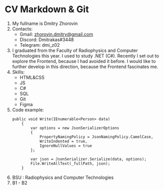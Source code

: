 # CV Markdown & Git

1. My fullname is Dmitry Zhorovin
2. Contacts:
    * Gmail: zhorovin.dmitry@gmail.com
    * Discord: Dmitrakas#3448
    * Telegram: dmi_z02
3. I graduated from the Faculty of Radiophysics and Computer Technologies this year. I used to study .NET (C#). Recently I set out to explore the Frontend, because I had avoided it before. I would like to further develop in this direction, because the Frontend fascinates me.
4. Skills:
    * HTML&CSS
    * JS
    * C#
    * SQL
    * Git
    * Figma
5. Code example: 
    ```
    public void Write(IEnumerable<Person> data)
        {
            var options = new JsonSerializerOptions
            {
                PropertyNamingPolicy = JsonNamingPolicy.CamelCase,
                WriteIndented = true,
                IgnoreNullValues = true
            };

            var json = JsonSerializer.Serialize(data, options);
            File.WriteAllText(_fullPath, json);
        }
    ```
6. BSU : Radiophysics and Computer Technologies
7. B1 - B2